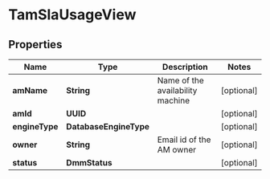 

# TamSlaUsageView


## Properties

Name | Type | Description | Notes
------------ | ------------- | ------------- | -------------
**amName** | **String** | Name of the availability machine |  [optional]
**amId** | **UUID** |  |  [optional]
**engineType** | **DatabaseEngineType** |  |  [optional]
**owner** | **String** | Email id of the AM owner |  [optional]
**status** | **DmmStatus** |  |  [optional]



